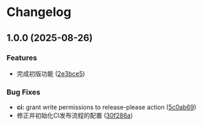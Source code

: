 # Changelog

## 1.0.0 (2025-08-26)


### Features

* 完成初版功能 ([2e3bce5](https://github.com/bosens-China/Reverb/commit/2e3bce5afe8dadb05ddabe42ed93ba6bad122ebe))


### Bug Fixes

* **ci:** grant write permissions to release-please action ([5c0ab69](https://github.com/bosens-China/Reverb/commit/5c0ab699296b2d4116a82db382f9f454f406f486))
* 修正并初始化CI发布流程的配置 ([30f286a](https://github.com/bosens-China/Reverb/commit/30f286ab037a903fce45dfd7ee78361f4a712565))

